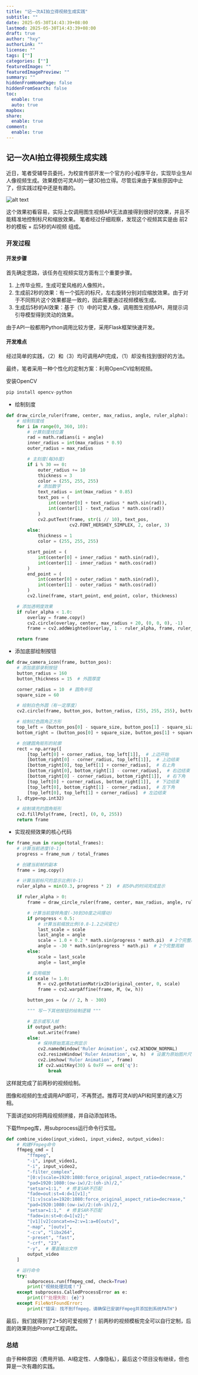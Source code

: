 ```yaml
---
title: "记一次AI拍立得视频生成实践"
subtitle: ""
date: 2025-05-30T14:43:39+08:00
lastmod: 2025-05-30T14:43:39+08:00
draft: true
author: "hxy"
authorLink: ""
license: ""
tags: [""]
categories: [""]
featuredImage: ""
featuredImagePreview: ""
summary: ""
hiddenFromHomePage: false
hiddenFromSearch: false
toc:
  enable: true
  auto: true
mapbox:
share:
  enable: true
comment:
  enable: true
---
```


## 记一次AI拍立得视频生成实践

近日，笔者受辅导员委托，为校宣传部开发一个官方的小程序平台，实现毕业生AI人像视频生成。效果模仿可灵AI的一键3D拍立得。尽管后来由于某些原因中止了，但实践过程中还是有趣的。

![alt text](https://media.tidechoir.cn/image/keling.png)

这个效果初看容易，实际上仅调用图生视频API无法直接得到很好的效果，并且不能精准地控制标尺和缩放效果。
笔者经过仔细观察，发现这个视频其实是由 前2秒的模板 + 后5秒的AI视频 组成。

### 开发过程

#### 开发步骤
首先确定思路，该任务在视频实现方面有三个重要步骤。

1. 上传毕业照，生成可爱风格的人像照片。
2. 生成前2秒的效果：有一个弧形的标尺，左右旋转分别对应缩放效果。由于对于不同照片这个效果都是一致的，因此需要通过视频模板生成。
3. 生成后5秒的AI效果：基于（1）中的可爱人像，调用图生视频API，用提示词引导模型得到灵动的效果。

由于API一般都用Python调用比较方便，采用Flask框架快速开发。

#### 开发难点
经过简单的实践，（2）和（3）均可调用API完成，（1）却没有找到很好的方法。

最终，笔者采用一种个性化的定制方案：利用OpenCV绘制视频。

安装OpenCV

```python
pip install opencv-python
```

- 绘制刻度
```python
def draw_circle_ruler(frame, center, max_radius, angle, ruler_alpha):
    # 绘制刻度线
    for i in range(0, 360, 10):
        # 计算刻度线位置
        rad = math.radians(i + angle)
        inner_radius = int(max_radius * 0.9)
        outer_radius = max_radius

        # 主刻度(每30度)
        if i % 30 == 0:
            outer_radius += 10
            thickness = 3
            color = (255, 255, 255)
            # 添加数字
            text_radius = int(max_radius * 0.85)
            text_pos = (
                int(center[0] + text_radius * math.sin(rad)),
                int(center[1] - text_radius * math.cos(rad))
            )
            cv2.putText(frame, str(i // 10), text_pos,
                        cv2.FONT_HERSHEY_SIMPLEX, 2, color, 3)
        else:
            thickness = 1
            color = (255, 255, 255)

        start_point = (
            int(center[0] + inner_radius * math.sin(rad)),
            int(center[1] - inner_radius * math.cos(rad))
        )
        end_point = (
            int(center[0] + outer_radius * math.sin(rad)),
            int(center[1] - outer_radius * math.cos(rad))
        )
        cv2.line(frame, start_point, end_point, color, thickness)

    # 添加透明度效果
    if ruler_alpha < 1.0:
        overlay = frame.copy()
        cv2.circle(overlay, center, max_radius + 20, (0, 0, 0), -1)
        frame = cv2.addWeighted(overlay, 1 - ruler_alpha, frame, ruler_alpha, 0)

    return frame
```

- 添加底部绘制按钮
```python
def draw_camera_icon(frame, button_pos):
    # 添加底部录制按钮
    button_radius = 160
    button_thickness = 15  # 外圆厚度

    corner_radius = 10  # 圆角半径
    square_size = 60

    # 绘制白色外圆（有一定厚度）
    cv2.circle(frame, button_pos, button_radius, (255, 255, 255), button_thickness)

    # 绘制红色圆角正方形
    top_left = (button_pos[0] - square_size, button_pos[1] - square_size)
    bottom_right = (button_pos[0] + square_size, button_pos[1] + square_size)

    # 创建圆角矩形的轮廓
    rect = np.array([
        [top_left[0] + corner_radius, top_left[1]],  # 上边开始
        [bottom_right[0] - corner_radius, top_left[1]],  # 上边结束
        [bottom_right[0], top_left[1] + corner_radius],  # 右上角
        [bottom_right[0], bottom_right[1] - corner_radius],  # 右边结束
        [bottom_right[0] - corner_radius, bottom_right[1]],  # 右下角
        [top_left[0] + corner_radius, bottom_right[1]],  # 下边结束
        [top_left[0], bottom_right[1] - corner_radius],  # 左下角
        [top_left[0], top_left[1] + corner_radius]  # 左边结束
    ], dtype=np.int32)

    # 绘制填充的圆角矩形
    cv2.fillPoly(frame, [rect], (0, 0, 255))
    return frame
```

- 实现视频效果的核心代码
```python
for frame_num in range(total_frames):
    # 计算当前进度(0-1)
    progress = frame_num / total_frames

    # 创建当前帧的副本
    frame = img.copy()

    # 计算当前标尺的显示比例(0-1)
    ruler_alpha = min(0.3, progress * 2)  # 前50%的时间完成显示

    if ruler_alpha > 0:
        frame = draw_circle_ruler(frame, center, max_radius, angle, ruler_alpha) # 绘制圆形标尺

        # 计算当前旋转角度(-30到30度之间摆动)
        if progress < 0.5:
            # 计算当前缩放比例(0.8-1.2之间变化)
            last_scale = scale
            last_angle = angle
            scale = 1.0 + 0.2 * math.sin(progress * math.pi)  # 2个完整周期
            angle = -30 * math.sin(progress * math.pi)  # 2个完整周期
        else:
            scale = last_scale
            angle = last_angle

        # 应用缩放
        if scale != 1.0:
            M = cv2.getRotationMatrix2D(original_center, 0, scale)
            frame = cv2.warpAffine(frame, M, (w, h))

        button_pos = (w // 2, h - 300)

        """ 写一下其他按钮的绘制逻辑 """

        # 显示或写入帧
        if output_path:
            out.write(frame)
        else:
            # 保持原始宽高比例显示
            cv2.namedWindow('Ruler Animation', cv2.WINDOW_NORMAL)
            cv2.resizeWindow('Ruler Animation', w, h)  # 设置为原始图片尺寸
            cv2.imshow('Ruler Animation', frame)
            if cv2.waitKey(30) & 0xFF == ord('q'):
                break
```

这样就完成了前两秒的视频绘制。


图像和视频的生成调用API即可，不再赘述。推荐可灵AI的API和阿里的通义万相。

下面讲述如何将两段视频拼接，并自动添加转场。

下载ffmpeg库，用subprocess运行命令行实现。
```python
def combine_video(input_video1, input_video2, output_video):
    # 构建FFmpeg命令
    ffmpeg_cmd = [
        "ffmpeg",
        "-i", input_video1,
        "-i", input_video2,
        "-filter_complex",
        "[0:v]scale=1920:1080:force_original_aspect_ratio=decrease,"
        "pad=1920:1080:(ow-iw)/2:(oh-ih)/2,"
        "setsar=1:1,"  # 修复SAR不匹配
        "fade=out:st=4:d=1[v1];"
        "[1:v]scale=1920:1080:force_original_aspect_ratio=decrease,"
        "pad=1920:1080:(ow-iw)/2:(oh-ih)/2,"
        "setsar=1:1,"  # 修复SAR不匹配
        "fade=in:st=0:d=1[v2];"
        "[v1][v2]concat=n=2:v=1:a=0[outv]",
        "-map", "[outv]",
        "-c:v", "libx264",
        "-preset", "fast",
        "-crf", "23",
        "-y",  # 覆盖输出文件
        output_video
    ]

    # 运行命令
    try:
        subprocess.run(ffmpeg_cmd, check=True)
        print("视频处理完成！")
    except subprocess.CalledProcessError as e:
        print(f"处理失败: {e}")
    except FileNotFoundError:
        print("错误: 找不到ffmpeg，请确保已安装FFmpeg并添加到系统PATH")

```

最后，我们就得到了2+5的可爱视频了！前两秒的视频模板完全可以自行定制，后面的效果则由Prompt工程调优。

### 总结
由于种种原因（费用开销、AI稳定性、人像隐私），最后这个项目没有继续，但也算是一次有趣的实践。

